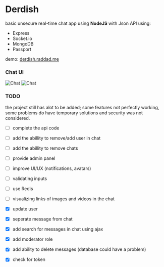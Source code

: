 # Derdish
basic unsecure real-time chat app using **NodeJS** with Json API using: 
- Express
- Socket.io
- MongoDB
- Passport

demo: [derdish.raddad.me](http://derdish.raddad.me) 

### Chat UI
![Chat](https://raw.github.com/raddadz/derdish001/master/imgs/login.png)
![Chat](https://raw.github.com/raddadz/derdish001/master/imgs/chat.png)

### TODO
the project still has alot to be added; some features not perfectly working, some problems do have temporary solutions and security was not considered.
- [ ] complete the api code
- [ ] add the abillity to remove/add user in chat
- [ ] add the abillity to remove chats
- [ ] provide admin panel
- [ ] improve UI/UX (notifications, avatars)
- [ ] validating inputs
- [ ] use Redis
- [ ] visualizing links of images and videos in the chat
- [x] update user 
- [x] seperate message from chat
- [x] add search for messages in chat using ajax
- [x] add moderator role
- [x] add ability to delete messages (database could have a problem)
- [x] check for token 


